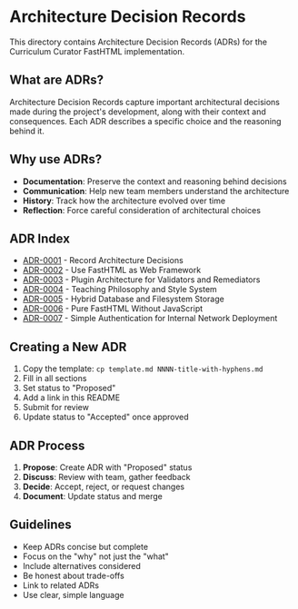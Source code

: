 # Architecture Decision Records

This directory contains Architecture Decision Records (ADRs) for the Curriculum Curator FastHTML implementation.

## What are ADRs?

Architecture Decision Records capture important architectural decisions made during the project's development, along with their context and consequences. Each ADR describes a specific choice and the reasoning behind it.

## Why use ADRs?

- **Documentation**: Preserve the context and reasoning behind decisions
- **Communication**: Help new team members understand the architecture
- **History**: Track how the architecture evolved over time
- **Reflection**: Force careful consideration of architectural choices

## ADR Index

- [ADR-0001](0001-record-architecture-decisions.md) - Record Architecture Decisions
- [ADR-0002](0002-fasthtml-web-framework.md) - Use FastHTML as Web Framework
- [ADR-0003](0003-plugin-architecture.md) - Plugin Architecture for Validators and Remediators
- [ADR-0004](0004-teaching-philosophy-system.md) - Teaching Philosophy and Style System
- [ADR-0005](0005-hybrid-storage-approach.md) - Hybrid Database and Filesystem Storage
- [ADR-0006](0006-pure-fasthtml-no-javascript.md) - Pure FastHTML Without JavaScript
- [ADR-0007](0007-simple-authentication-internal-network.md) - Simple Authentication for Internal Network Deployment

## Creating a New ADR

1. Copy the template: `cp template.md NNNN-title-with-hyphens.md`
2. Fill in all sections
3. Set status to "Proposed"
4. Add a link in this README
5. Submit for review
6. Update status to "Accepted" once approved

## ADR Process

1. **Propose**: Create ADR with "Proposed" status
2. **Discuss**: Review with team, gather feedback
3. **Decide**: Accept, reject, or request changes
4. **Document**: Update status and merge

## Guidelines

- Keep ADRs concise but complete
- Focus on the "why" not just the "what"
- Include alternatives considered
- Be honest about trade-offs
- Link to related ADRs
- Use clear, simple language